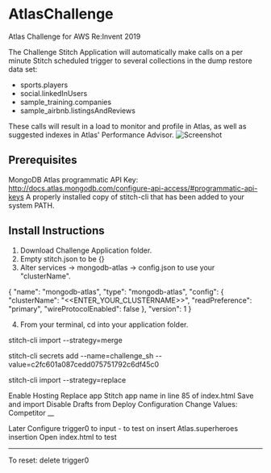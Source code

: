 # AtlasChallenge
Atlas Challenge for AWS Re:Invent 2019

The Challenge Stitch Application will automatically make calls on a per minute Stitch scheduled trigger to several collections in the dump restore data set:

- sports.players
- social.linkedInUsers
- sample_training.companies
- sample_airbnb.listingsAndReviews

These calls will result in a load to monitor and profile in Atlas, as well as suggested indexes in Atlas' Performance Advisor.
![Screenshot](https://user-images.githubusercontent.com/15270412/69666842-88667480-1052-11ea-8c8d-023961c70a52.png)

## Prerequisites
MongoDB Atlas programmatic API Key: http://docs.atlas.mongodb.com/configure-api-access/#programmatic-api-keys
A properly installed copy of stitch-cli that has been added to your system PATH.

## Install Instructions
1. Download Challenge Application folder.
2. Empty stitch.json to be {}
3. Alter services -> mongodb-atlas -> config.json to use your "clusterName".


{
    "name": "mongodb-atlas",
    "type": "mongodb-atlas",
    "config": {
        "clusterName": "<<ENTER_YOUR_CLUSTERNAME>>",
        "readPreference": "primary",
        "wireProtocolEnabled": false
    },
    "version": 1
}


4. From your terminal, cd into your application folder.

stitch-cli import  --strategy=merge

stitch-cli secrets add --name=challenge_sh --value=c2fc601a087cedd075751792c6df45c0

stitch-cli import  --strategy=replace

Enable Hosting
Replace app Stitch app name in line 85 of index.html
Save and import
Disable Drafts from Deploy Configuration
Change Values: Competitor __


Later 
Configure trigger0 to input - to test on insert Atlas.superheroes insertion
Open index.html to test

_________________________

To reset: delete trigger0

